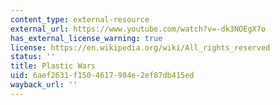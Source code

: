 ```yaml
---
content_type: external-resource
external_url: https://www.youtube.com/watch?v=-dk3NOEgX7o
has_external_license_warning: true
license: https://en.wikipedia.org/wiki/All_rights_reserved
status: ''
title: Plastic Wars
uid: 6aef2631-f150-4617-984e-2ef87db415ed
wayback_url: ''
---
```

